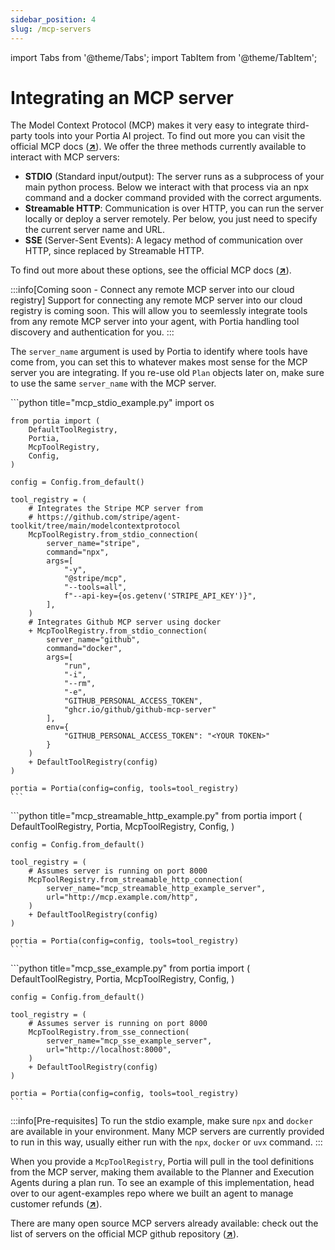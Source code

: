 ```yaml
---
sidebar_position: 4
slug: /mcp-servers
---
```


import Tabs from '@theme/Tabs';
import TabItem from '@theme/TabItem';

# Integrating an MCP server

The Model Context Protocol (MCP) makes it very easy to integrate third-party tools into your Portia AI project. To find out more you can visit the official MCP docs (<a href="https://modelcontextprotocol.io/" target="_blank">**↗**</a>). We offer the three methods currently available to interact with MCP servers:

- **STDIO** (Standard input/output): The server runs as a subprocess of your main python process. Below we interact with that process via an npx command and a docker command provided with the correct arguments.
- **Streamable HTTP**: Communication is over HTTP, you can run the server locally or deploy a server remotely. Per below, you just need to specify the current server name and URL.
- **SSE** (Server-Sent Events): A legacy method of communication over HTTP, since replaced by Streamable HTTP.

To find out more about these options, see the official MCP docs (<a href="https://modelcontextprotocol.io/docs/concepts/transports" target="_blank">**↗**</a>).

:::info[Coming soon - Connect any remote MCP server into our cloud registry]
Support for connecting any remote MCP server into our cloud registry is coming soon.
This will allow you to seemlessly integrate tools from any remote MCP server into your agent, with Portia handling tool discovery and authentication for you.
:::

The `server_name` argument is used by Portia to identify where tools have come from, you can set this to whatever makes most sense for the MCP server you are integrating. If you re-use old `Plan` objects later on, make sure to use the same `server_name` with the MCP server.

<Tabs>
  <TabItem value="mcp_stdio" label="STDIO">
    ```python title="mcp_stdio_example.py"
    import os

    from portia import (
        DefaultToolRegistry,
        Portia,
        McpToolRegistry,
        Config,
    )

    config = Config.from_default()

    tool_registry = (
        # Integrates the Stripe MCP server from 
        # https://github.com/stripe/agent-toolkit/tree/main/modelcontextprotocol
        McpToolRegistry.from_stdio_connection(
            server_name="stripe",
            command="npx",
            args=[
                "-y",
                "@stripe/mcp",
                "--tools=all",
                f"--api-key={os.getenv('STRIPE_API_KEY')}",
            ],
        )
        # Integrates Github MCP server using docker
        + McpToolRegistry.from_stdio_connection(
            server_name="github",
            command="docker",
            args=[
                "run",
                "-i",
                "--rm",
                "-e",
                "GITHUB_PERSONAL_ACCESS_TOKEN",
                "ghcr.io/github/github-mcp-server"
            ],
            env={
                "GITHUB_PERSONAL_ACCESS_TOKEN": "<YOUR TOKEN>"
            }
        )
        + DefaultToolRegistry(config)
    )

    portia = Portia(config=config, tools=tool_registry)
    ```
  </TabItem>
  <TabItem value="mcp_streamable_http" label="Streamable HTTP">
    ```python title="mcp_streamable_http_example.py"
    from portia import (
        DefaultToolRegistry,
        Portia,
        McpToolRegistry,
        Config,
    )

    config = Config.from_default()

    tool_registry = (
        # Assumes server is running on port 8000
        McpToolRegistry.from_streamable_http_connection(
            server_name="mcp_streamable_http_example_server",
            url="http://mcp.example.com/http",
        )
        + DefaultToolRegistry(config)
    )

    portia = Portia(config=config, tools=tool_registry)
    ```
  </TabItem>
  <TabItem value="mcp_sse" label="SSE">
    ```python title="mcp_sse_example.py"
    from portia import (
        DefaultToolRegistry,
        Portia,
        McpToolRegistry,
        Config,
    )

    config = Config.from_default()

    tool_registry = (
        # Assumes server is running on port 8000
        McpToolRegistry.from_sse_connection(
            server_name="mcp_sse_example_server",
            url="http://localhost:8000",
        )
        + DefaultToolRegistry(config)
    )

    portia = Portia(config=config, tools=tool_registry)
    ```
  </TabItem>
</Tabs>

:::info[Pre-requisites]
To run the stdio example, make sure `npx` and `docker` are available in your environment. Many MCP servers are currently provided to run in this way, usually either run with the `npx`, `docker` or `uvx` command.
:::

When you provide a `McpToolRegistry`, Portia will pull in the tool definitions from the MCP server, making them available to the Planner and Execution Agents during a plan run. To see an example of this implementation, head over to our agent-examples repo where we built an agent to manage customer refunds (<a href="https://github.com/portiaAI/portia-agent-examples/tree/main/refund-agent-mcp" target="_blank">**↗**</a>).

There are many open source MCP servers already available: check out the list of servers on the official MCP github repository (<a href="https://github.com/modelcontextprotocol/servers" target="_blank">**↗**</a>).